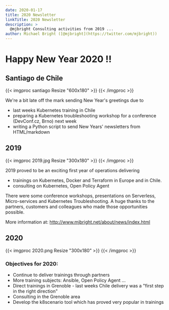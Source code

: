 ```yaml
---
date: 2020-01-17
title: 2020 Newsletter
linkTitle: 2020 Newsletter
description: >
  @mjbright Consulting activities from 2019 ...
author: Michael Bright ([@mjbright](https://twitter.com/mjbright))
---
```


# Happy New Year 2020 !!

## Santiago de Chile

{{< imgproc santiago Resize "600x180" >}} {{< /imgproc >}}

We're a bit late off the mark sending New Year's greetings due to

- last weeks Kubernetes training in Chile
- preparing a Kubernetes troubleshooting workshop for a conference (DevConf.cz, Brno) next week
- writing a Python script to send New Years' newsletters from HTML/markdown

	
## 2019

{{< imgproc 2019.jpg Resize "300x180" >}} {{< /imgproc >}}

2019 proved to be an exciting first year of operations delivering

- trainings on Kubernetes, Docker and Terraform in Europe and in Chile.
- consulting on Kubernetes, Open Policy Agent

There were some conference workshops, presentations on Serverless, Micro-services and Kubernetes Troubleshooting.
A huge thanks to the partners, customers and colleagues who made those opportunities possible.

More information at: http://www.mjbright.net/about/news/index.html
	
## 2020

{{< imgproc 2020.png Resize "300x180" >}} {{< /imgproc >}}

### Objectives for 2020:

- Continue to deliver trainings through partners
- More training subjects: Ansible, Open Policy Agent ...
- Direct trainings in Grenoble - last weeks Chile delivery was a "first step in the right direction"
- Consulting in the Grenoble area
- Develop the k8scenario tool which has proved very popular in trainings


